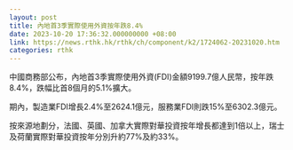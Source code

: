 ```yaml
---
layout: post
title: 內地首3季實際使用外資按年跌8.4%
date: 2023-10-20 17:36:32.000000000 +08:00
link: https://news.rthk.hk/rthk/ch/component/k2/1724062-20231020.htm
categories: rthk
---
```


中國商務部公布，內地首3季實際使用外資(FDI)金額9199.7億人民幣，按年跌8.4%，跌幅比首8個月的5.1%擴大。

期內，製造業FDI增長2.4%至2624.1億元，服務業FDI則跌15%至6302.3億元。

按來源地劃分，法國、英國、加拿大實際對華投資按年增長都達到1倍以上，瑞士及荷蘭實際對華投資按年分別升約77%及約33%。
